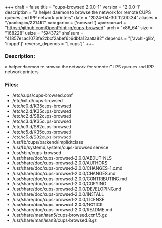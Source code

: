 +++
draft = false
title = "cups-browsed 2.0.0-1"
version = "2.0.0-1"
description = "a helper daemon to browse the network for remote CUPS queues and IPP network printers"
date = "2024-04-30T12:00:34"
aliases = "/packages/221457"
categories = ['network']
upstreamurl = "https://github.com/OpenPrinting/cups-browsed"
arch = "x86_64"
size = "168228"
usize = "594372"
sha1sum = "41857e4ac1073fe22bcf2abef6b6dbfa12aa8a82"
depends = "['avahi-glib', 'libppd']"
reverse_depends = "['cups']"
+++
### Description: 
a helper daemon to browse the network for remote CUPS queues and IPP network printers

### Files: 
* /etc/cups/cups-browsed.conf
* /etc/init.d/cups-browsed
* /etc/rc0.d/K35cups-browsed
* /etc/rc2.d/K35cups-browsed
* /etc/rc2.d/S82cups-browsed
* /etc/rc3.d/K35cups-browsed
* /etc/rc3.d/S82cups-browsed
* /etc/rc5.d/K35cups-browsed
* /etc/rc5.d/S82cups-browsed
* /usr/lib/cups/backend/implicitclass
* /usr/lib/systemd/system/cups-browsed.service
* /usr/sbin/cups-browsed
* /usr/share/doc/cups-browsed-2.0.0/ABOUT-NLS
* /usr/share/doc/cups-browsed-2.0.0/AUTHORS
* /usr/share/doc/cups-browsed-2.0.0/CHANGES-1.x.md
* /usr/share/doc/cups-browsed-2.0.0/CHANGES.md
* /usr/share/doc/cups-browsed-2.0.0/CONTRIBUTING.md
* /usr/share/doc/cups-browsed-2.0.0/COPYING
* /usr/share/doc/cups-browsed-2.0.0/DEVELOPING.md
* /usr/share/doc/cups-browsed-2.0.0/INSTALL
* /usr/share/doc/cups-browsed-2.0.0/LICENSE
* /usr/share/doc/cups-browsed-2.0.0/NOTICE
* /usr/share/doc/cups-browsed-2.0.0/README.md
* /usr/share/man/man5/cups-browsed.conf.5.gz
* /usr/share/man/man8/cups-browsed.8.gz

